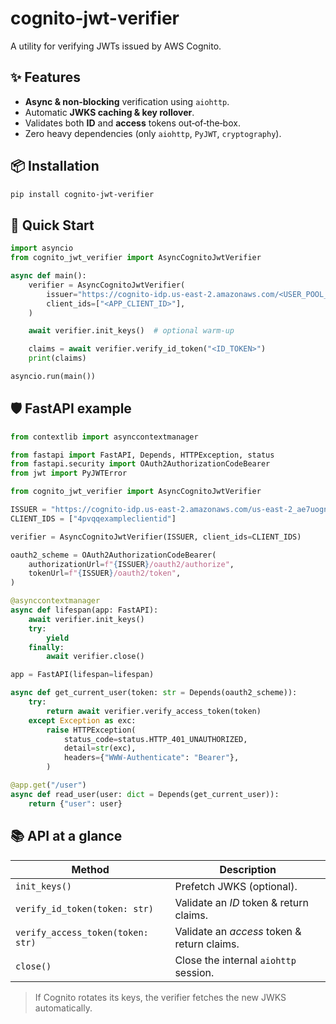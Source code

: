 # cognito-jwt-verifier

A utility for verifying JWTs issued by AWS Cognito.

## ✨ Features

- **Async & non‑blocking** verification using `aiohttp`.
- Automatic **JWKS caching & key rollover**.
- Validates both **ID** and **access** tokens out‑of‑the‑box.
- Zero heavy dependencies (only `aiohttp`, `PyJWT`, `cryptography`).

## 📦 Installation

```bash
pip install cognito-jwt-verifier
```

## 🚀 Quick Start

```python
import asyncio
from cognito_jwt_verifier import AsyncCognitoJwtVerifier

async def main():
    verifier = AsyncCognitoJwtVerifier(
        issuer="https://cognito-idp.us-east-2.amazonaws.com/<USER_POOL_ID>",
        client_ids=["<APP_CLIENT_ID>"],
    )

    await verifier.init_keys()  # optional warm‑up

    claims = await verifier.verify_id_token("<ID_TOKEN>")
    print(claims)

asyncio.run(main())
```

## 🛡️ FastAPI example

```python
from contextlib import asynccontextmanager

from fastapi import FastAPI, Depends, HTTPException, status
from fastapi.security import OAuth2AuthorizationCodeBearer
from jwt import PyJWTError

from cognito_jwt_verifier import AsyncCognitoJwtVerifier

ISSUER = "https://cognito-idp.us-east-2.amazonaws.com/us-east-2_ae7uogn5r"
CLIENT_IDS = ["4pvqqexampleclientid"]

verifier = AsyncCognitoJwtVerifier(ISSUER, client_ids=CLIENT_IDS)

oauth2_scheme = OAuth2AuthorizationCodeBearer(
    authorizationUrl=f"{ISSUER}/oauth2/authorize",
    tokenUrl=f"{ISSUER}/oauth2/token",
)

@asynccontextmanager
async def lifespan(app: FastAPI):
    await verifier.init_keys()
    try:
        yield
    finally:
        await verifier.close()

app = FastAPI(lifespan=lifespan)

async def get_current_user(token: str = Depends(oauth2_scheme)):
    try:
        return await verifier.verify_access_token(token)
    except Exception as exc:
        raise HTTPException(
            status_code=status.HTTP_401_UNAUTHORIZED,
            detail=str(exc),
            headers={"WWW-Authenticate": "Bearer"},
        )

@app.get("/user")
async def read_user(user: dict = Depends(get_current_user)):
    return {"user": user}
```

## 📚 API at a glance

| Method | Description |
|--------|-------------|
| `init_keys()` | Prefetch JWKS (optional). |
| `verify_id_token(token: str)` | Validate an *ID* token & return claims. |
| `verify_access_token(token: str)` | Validate an *access* token & return claims. |
| `close()` | Close the internal `aiohttp` session. |

> If Cognito rotates its keys, the verifier fetches the new JWKS automatically.
